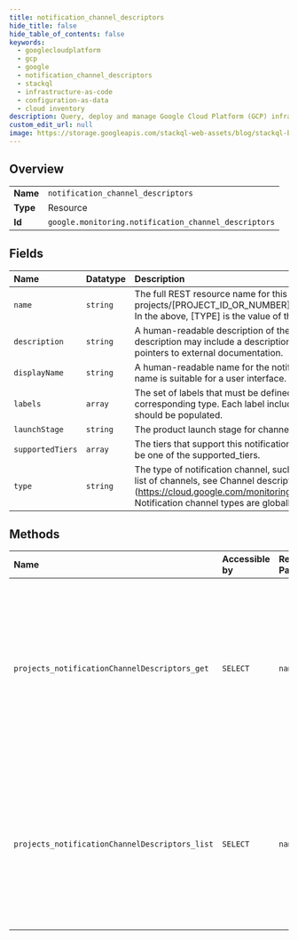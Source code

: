 ```yaml
---
title: notification_channel_descriptors
hide_title: false
hide_table_of_contents: false
keywords:
  - googlecloudplatform
  - gcp
  - google
  - notification_channel_descriptors
  - stackql
  - infrastructure-as-code
  - configuration-as-data
  - cloud inventory
description: Query, deploy and manage Google Cloud Platform (GCP) infrastructure and resources using SQL
custom_edit_url: null
image: https://storage.googleapis.com/stackql-web-assets/blog/stackql-blog-post-featured-image.png
---
```

  
    

## Overview
<table><tbody>
<tr><td><b>Name</b></td><td><code>notification_channel_descriptors</code></td></tr>
<tr><td><b>Type</b></td><td>Resource</td></tr>
<tr><td><b>Id</b></td><td><code>google.monitoring.notification_channel_descriptors</code></td></tr>
</tbody></table>

## Fields
| Name | Datatype | Description |
|:-----|:---------|:------------|
| `name` | `string` | The full REST resource name for this descriptor. The format is: projects/[PROJECT_ID_OR_NUMBER]/notificationChannelDescriptors/[TYPE] In the above, [TYPE] is the value of the type field. |
| `description` | `string` | A human-readable description of the notification channel type. The description may include a description of the properties of the channel and pointers to external documentation. |
| `displayName` | `string` | A human-readable name for the notification channel type. This form of the name is suitable for a user interface. |
| `labels` | `array` | The set of labels that must be defined to identify a particular channel of the corresponding type. Each label includes a description for how that field should be populated. |
| `launchStage` | `string` | The product launch stage for channels of this type. |
| `supportedTiers` | `array` | The tiers that support this notification channel; the project service tier must be one of the supported_tiers. |
| `type` | `string` | The type of notification channel, such as "email" and "sms". To view the full list of channels, see Channel descriptors (https://cloud.google.com/monitoring/alerts/using-channels-api#ncd). Notification channel types are globally unique. |
## Methods
| Name | Accessible by | Required Params | Description |
|:-----|:--------------|:----------------|:------------|
| `projects_notificationChannelDescriptors_get` | `SELECT` | `name` | Gets a single channel descriptor. The descriptor indicates which fields are expected / permitted for a notification channel of the given type. |
| `projects_notificationChannelDescriptors_list` | `SELECT` | `name` | Lists the descriptors for supported channel types. The use of descriptors makes it possible for new channel types to be dynamically added. |
